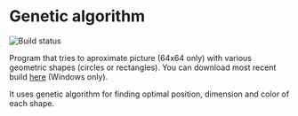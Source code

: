# Genetic algorithm
![Build status](https://travis-ci.org/Hnatekmar/GeneticAlgorithm.svg "Build")

Program that tries to aproximate picture (64x64 only) with various geometric shapes (circles or rectangles).  You can download most recent build [here](https://akela.mendelu.cz/~xhnatek/PP/bin.zip) (Windows only).

It uses genetic algorithm for finding optimal position, dimension and color of each shape.
